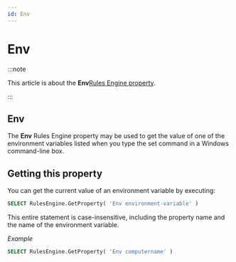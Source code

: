 ```yaml
---
id: Env
---
```


# Env




:::note

This article is about the **Env**[Rules Engine property](/docs/Modeller_and_Rules_Engine/Rules_Engine_properties).

:::

## **Env**

The **Env** Rules Engine property may be used to get the value of one of the environment variables listed when you type the set command in a Windows command-line box.

## Getting this property

You can get the current value of an environment variable by executing:

```sql
SELECT RulesEngine.GetProperty( 'Env environment-variable' )
```

This entire statement is case-insensitive, including the property name and the name of the environment variable.

*Example*

```sql
SELECT RulesEngine.GetProperty( 'Env computername' )
```

 